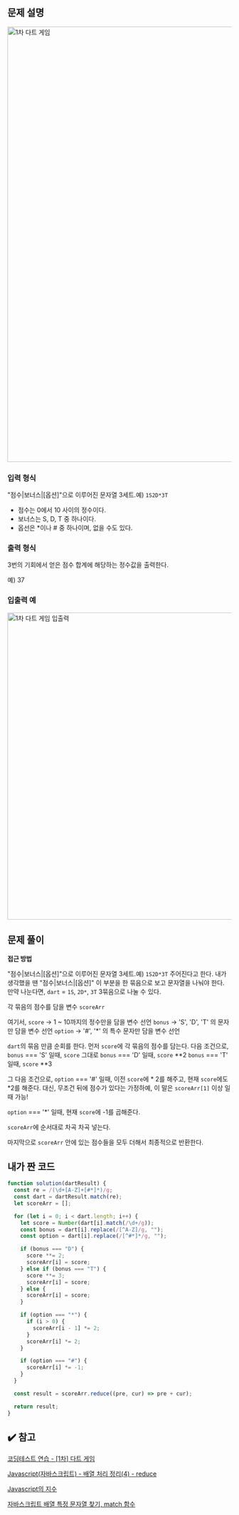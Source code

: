 ## 문제 설명

<img width="977" alt="1차 다트 게임" src="https://user-images.githubusercontent.com/47416686/123743361-1322eb80-d8e8-11eb-879f-7c8c6719502e.png">

### **입력 형식**

"점수|보너스|[옵션]"으로 이루어진 문자열 3세트.예) `1S2D*3T`

- 점수는 0에서 10 사이의 정수이다.
- 보너스는 S, D, T 중 하나이다.
- 옵선은 \*이나 # 중 하나이며, 없을 수도 있다.

### **출력 형식**

3번의 기회에서 얻은 점수 합계에 해당하는 정수값을 출력한다.

예) 37

### 입출력 예

<img width="689" alt="1차  다트 게임 입출력" src="https://user-images.githubusercontent.com/47416686/123743356-10c09180-d8e8-11eb-8874-13f3d1c2b03c.png">

## 문제 풀이

**접근 방법**

"점수|보너스|[옵션]"으로 이루어진 문자열 3세트.예) `1S2D*3T` 주어진다고 한다.
내가 생각했을 땐 "점수|보너스|[옵션]" 이 부분을 한 묶음으로 보고 문자열을 나눠야 한다.
만약 나눈다면, `dart` = `1S`, `2D*`, `3T` 3묶음으로 나눌 수 있다.

각 묶음의 점수를 담을 변수 `scoreArr`

여기서,
`score` → 1 ~ 10까지의 정수만을 담을 변수 선언
`bonus` → 'S', 'D', 'T' 의 문자만 담을 변수 선언
`option` → '#', '\*' 의 특수 문자만 담을 변수 선언

`dart`의 묶음 만큼 순회를 한다.
먼저 `score`에 각 묶음의 점수를 담는다.
다음 조건으로,
`bonus` === 'S' 일때, `score` 그대로
`bonus` === 'D' 일때, `score` **2
`bonus` === 'T' 일때, `score` **3

그 다음 조건으로,
`option` === '#' 일때,
이전 `score`에 * 2를 해주고, 현재 `score`에도 *2를 해준다.
대신, 무조건 뒤에 점수가 있다는 가정하예, 이 말은 `scoreArr[1]` 이상 일때 가능!

`option` === '\*' 일때,
현재 `score`에 -1를 곱해준다.

`scoreArr`에 순서대로 차곡 차곡 넣는다.

마지막으로 `scoreArr` 안에 있는 점수들을 모두 더해서 최종적으로 반환한다.

## 내가 짠 코드

```jsx
function solution(dartResult) {
  const re = /(\d+[A-Z]+[#*]*)/g;
  const dart = dartResult.match(re);
  let scoreArr = [];

  for (let i = 0; i < dart.length; i++) {
    let score = Number(dart[i].match(/\d+/g));
    const bonus = dart[i].replace(/[^A-Z]/g, "");
    const option = dart[i].replace(/[^#*]*/g, "");

    if (bonus === "D") {
      score **= 2;
      scoreArr[i] = score;
    } else if (bonus === "T") {
      score **= 3;
      scoreArr[i] = score;
    } else {
      scoreArr[i] = score;
    }

    if (option === "*") {
      if (i > 0) {
        scoreArr[i - 1] *= 2;
      }
      scoreArr[i] *= 2;
    }

    if (option === "#") {
      scoreArr[i] *= -1;
    }
  }

  const result = scoreArr.reduce((pre, cur) => pre + cur);

  return result;
}
```

## ✔️ 참고

[코딩테스트 연습 - [1차] 다트 게임](https://programmers.co.kr/learn/courses/30/lessons/17682)

[Javascript(자바스크립트) - 배열 처리 정리(4) - reduce](https://niceman.tistory.com/79)

[Javascript의 지수](https://www.delftstack.com/ko/howto/javascript/javascript-exponent/)

[자바스크립트 배열 특정 문자열 찾기, match 함수](https://dahanweb.tistory.com/106)
